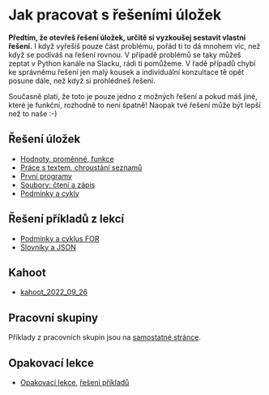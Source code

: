 # Jak pracovat s řešeními úložek

**Předtím, že otevřeš řešení úložek, určitě si vyzkoušej sestavit vlastní řešení.** I když vyřešíš pouze část problému, pořád ti to dá mnohem víc, než když se podíváš na řešení rovnou. V případě problémů se taky můžeš zeptat v Python kanále na Slacku, rádi ti pomůžeme. V řadě případů chybí ke správnému řešení jen malý kousek a individuální konzultace tě opět posune dále, než když si prohlédneš řešení.

Současně platí, že toto je pouze jedno z možných řešení a pokud máš jiné, které je funkční, rozhodně to není špatně! Naopak tvé řešení může být lepší než to naše :-)

## Řešení úložek

* [Hodnoty, proměnné, funkce](hodnoty-promenne-funkce.md)
* [Práce s textem, chroustání seznamů](prace-s-textem-chroustani.md)
* [První programy](prvni-programy.md)
* [Soubory: čtení a zápis](soubory.md)
* [Podmínky a cykly](podminky-cykly.md)

## Řešení příkladů z lekcí

* [Podmínky a cyklus FOR](podminky_cykly_lekce.md)
* [Slovníky a JSON](slovniky-json-lekce.md)

## Kahoot

* [kahoot_2022_09_26](kahoot_2022_09_26.md)

## Pracovní skupiny

Příklady z pracovních skupin jsou na [samostatné stránce](https://github.com/pesikj/da-pracovni-skupiny).

## Opakovací lekce

* [Opakovací lekce](opakovaci_lekce.md), [řešení příkladů](opakovaci_lekce_reseni.md)
